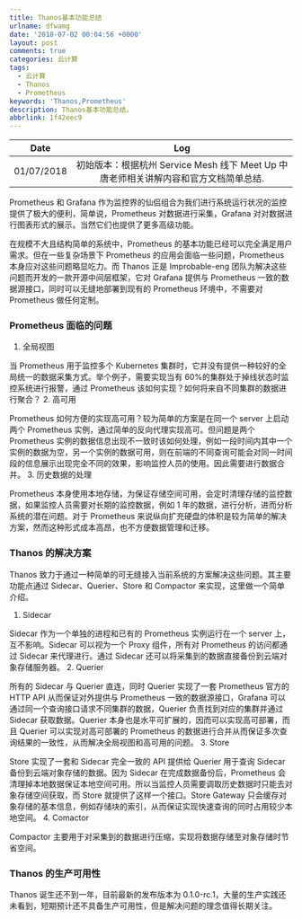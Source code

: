 ```yaml
---
title: Thanos基本功能总结
urlname: dfwamg
date: '2018-07-02 00:04:56 +0000'
layout: post
comments: true
categories: 云计算
tags:
  - 云计算
  - Thanos
  - Prometheus
keywords: 'Thanos,Prometheus'
description: Thanos基本功能总结。
abbrlink: 1f42eec9
---
```


|    Date    |                                         Log                                          |
| :--------: | :----------------------------------------------------------------------------------: |
| 01/07/2018 | 初始版本：根据杭州 Service Mesh 线下 Meet Up 中唐老师相关讲解内容和官方文档简单总结. |

Prometheus 和 Grafana 作为监控界的仙侣组合为我们进行系统运行状况的监控提供了极大的便利，简单说，Prometheus 对数据进行采集，Grafana 对对数据进行图表形式的展示。当然它们也提供了更多高级功能。

在规模不大且结构简单的系统中，Prometheus 的基本功能已经可以完全满足用户需求。但在一些复杂场景下 Prometheus 的应用会面临一些问题，Prometheus 本身应对这些问题略显吃力。而 Thanos 正是 Improbable-eng 团队为解决这些问题而开发的一款开源中间层框架，它对 Grafana 提供与 Prometheus 一致的数据源接口，同时可以无缝地部署到现有的 Prometheus 环境中，不需要对 Prometheus 做任何定制。

### Prometheus 面临的问题

1. 全局视图

当 Prometheus 用于监控多个 Kubernetes 集群时，它并没有提供一种较好的全局统一的数据采集方式。举个例子，需要实现当有 60%的集群处于掉线状态时监控系统进行报警，通过 Prometheus 该如何实现？如何将来自不同集群的数据进行聚合？ 2. 高可用

Prometheus 如何方便的实现高可用？较为简单的方案是在同一个 server 上启动两个 Prometheus 实例，通过简单的反向代理实现高可。但问题是两个 Prometheus 实例的数据信息出现不一致时该如何处理，例如一段时间内其中一个实例的数据为空，另一个实例的数据可用，则在前端的不同查询可能会对同一时间段的信息展示出现完全不同的效果，影响监控人员的使用。因此需要进行数据合并。 3. 历史数据的处理

Prometheus 本身使用本地存储，为保证存储空间可用，会定时清理存储的监控数据，如果监控人员需要对长期的监控数据，例如 1 年的数据，进行分析，进而分析系统的潜在问题。对于 Prometheus 来说纵向扩充硬盘的体积是较为简单的解决方案，然而这种形式成本高昂，也不方便数据管理和迁移。

### Thanos 的解决方案

Thanos 致力于通过一种简单的可无缝接入当前系统的方案解决这些问题。其主要功能点通过 Sidecar、Querier、Store 和 Compactor 来实现，这里做一个简单介绍。

1. Sidecar

Sidecar 作为一个单独的进程和已有的 Prometheus 实例运行在一个 server 上，互不影响。Sidecar 可以视为一个 Proxy 组件，所有对 Prometheus 的访问都通过 Sidecar 来代理进行。通过 Sidecar 还可以将采集到的数据直接备份到云端对象存储服务器。 2. Querier

所有的 Sidecar 与 Querier 直连，同时 Querier 实现了一套 Prometheus 官方的 HTTP API 从而保证对外提供与 Prometheus 一致的数据源接口，Grafana 可以通过同一个查询接口请求不同集群的数据，Querier 负责找到对应的集群并通过 Sidecar 获取数据。Querier 本身也是水平可扩展的，因而可以实现高可部署，而且 Querier 可以实现对高可部署的 Prometheus 的数据进行合并从而保证多次查询结果的一致性，从而解决全局视图和高可用的问题。 3. Store

Store 实现了一套和 Sidecar 完全一致的 API 提供给 Querier 用于查询 Sidecar 备份到云端对象存储的数据。因为 Sidecar 在完成数据备份后，Prometheus 会清理掉本地数据保证本地空间可用。所以当监控人员需要调取历史数据时只能去对象存储空间获取，而 Store 就提供了这样一个接口。Store Gateway 只会缓存对象存储的基本信息，例如存储块的索引，从而保证实现快速查询的同时占用较少本地空间。 4. Comactor

Compactor 主要用于对采集到的数据进行压缩，实现将数据存储至对象存储时节省空间。

### Thanos 的生产可用性

Thanos 诞生还不到一年，目前最新的发布版本为 0.1.0-rc.1，大量的生产实践还未看到，短期预计还不具备生产可用性，但是解决问题的理念值得长期关注。
